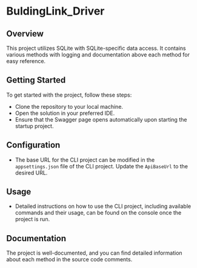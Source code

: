 # BuldingLink_Driver

## Overview

This project utilizes SQLite with SQLite-specific data access. It contains various methods with logging and documentation above each method for easy reference.

## Getting Started

To get started with the project, follow these steps:

- Clone the repository to your local machine.
- Open the solution in your preferred IDE.
- Ensure that the Swagger page opens automatically upon starting the startup project.

## Configuration

- The base URL for the CLI project can be modified in the `appsettings.json` file of the CLI project. Update the `ApiBaseUrl` to the desired URL.

## Usage

- Detailed instructions on how to use the CLI project, including available commands and their usage, can be found on the console once the project is run.

## Documentation

The project is well-documented, and you can find detailed information about each method in the source code comments.
